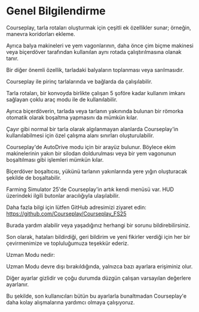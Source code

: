 # Genel Bilgilendirme

  
  
Courseplay, tarla rotaları oluşturmak için çeşitli ek özellikler sunar; örneğin, manevra koridorları ekleme.  
  
Ayrıca balya makineleri ve yem vagonlarının, daha önce çim biçme makinesi veya biçerdöver tarafından kullanılan aynı rotada çalıştırılmasına olanak tanır.   
  
Bir diğer önemli özellik, tarladaki balyaların toplanması veya sarılmasıdır.  
  
Courseplay ile pirinç tarlalarında ve bağlarda da çalışılabilir.  
  
Tarla rotaları, bir konvoyda birlikte çalışan 5 şoföre kadar kullanım imkanı sağlayan çoklu araç modu ile de kullanılabilir.  
  
Ayrıca biçerdöverin, tarlada veya tarlanın yakınında bulunan bir römorka otomatik olarak boşaltma yapmasını da mümkün kılar.  
  
Çayır gibi normal bir tarla olarak algılanmayan alanlarda Courseplay'in kullanılabilmesi için özel çalışma alanı sınırları oluşturulabilir.  
  
Courseplay'de AutoDrive modu için bir arayüz bulunur. Böylece ekim makinelerinin yakın bir silodan doldurulması veya bir yem vagonunun boşaltılması gibi işlemleri mümkün kılar.  
  
Biçerdöver boşaltıcısı, yükünü tarlanın yakınlarında yere yığın oluşturacak şekilde de boşaltabilir.  
  
Farming Simulator 25'de Courseplay'in artık kendi menüsü var. HUD üzerindeki ilgili butonlar aracılığıyla ulaşılabilir.  
  
  
  
Daha fazla bilgi için lütfen GitHub adresimizi ziyaret edin: https://github.com/Courseplay/Courseplay_FS25  
  
Burada yardım alabilir veya yaşadığınız herhangi bir sorunu bildirebilirsiniz.  
  
Son olarak, hataları bildirdiği, geri bildirim ve yeni fikirler verdiği için her bir çevirmenimize ve topluluğumuza teşekkür ederiz.  
  
  
  
Uzman Modu nedir:  
  
Uzman Modu devre dışı bırakıldığında, yalnızca bazı ayarlara erişiminiz olur.  
  
Diğer ayarlar gizlidir ve çoğu durumda düzgün çalışan varsayılan değerlere ayarlanır.  
  
Bu şekilde, son kullanıcıları bütün bu ayarlarla bunaltmadan Courseplay'e daha kolay alışmalarına yardımcı olmaya çalışıyoruz.  
  


